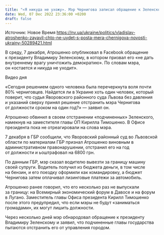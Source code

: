 ```yaml
---
title: "«Я никуда не ухожу». Мэр Чернигова записал обращение к Зеленскому после отстранения через суд"
date: Wed, 07 Dec 2022 23:36:00 +0200
draft: false
---
```

Источник: Новое Время https://nv.ua/ukraine/politics/vladislav-atroshenko-zayavil-chto-ne-uydet-s-posta-mera-chernigova-novosti-ukrainy-50289421.html


 В среду, 7 декабря, Атрошенко опубликовал в Facebook обращение к президенту Владимиру Зеленскому, в котором призвал его «не дать внутреннему врагу уничтожить демократию». По словам мэра, он «остается и никуда не уходит».

 Видео дня   

«Сегодня решением одного человека была перечеркнута воля почти 80% черниговцев. Найдется ли в Украине хоть один человек, который поверит, что судья Яворовского районного суда Львова без давления и указаний сверху принял решение отстранить мэра Чернигова от должности сроком на один год?» — заявил он.

Атрошенко обвинил в своем отстранении «подчиненных» Зеленского, намекнув на заместителя главы ОП Кирилла Тимошенко. В Офисе президента пока не отреагировали на слова мэра.

7 декабря в ГБР сообщили, что Яворовский районный суд во Львовской области по материалам ГБР признал Атрошенко виновным в административном правонарушении, отстранил его на год от должности и ьоштрафовал на 6800 грн.

По данным ГБР, мэр сказал водителю вывезти за границу машину своей супруги. Водитель получил из бюджета деньги, в том числе на бензин, и его поездку оформили как командировку, а бюджет Чернигова затем оплачивал лизинговые платежи за автомобиль.

Атрошенко ранее говорил, что его несколько раз не выпускали за границу: на Всемирный экономический форум в Давосе и на форум в Лугано. Заместитель главы Офиса президента Кирилл Тимошенко после этого предупредил, что если мэры не будут «заниматься громадами», их могут лишить должности.

Через несколько дней мэр обнародовал обращение к президенту Владимиру Зеленскому и заявил, что подчиненные главы государства пытаются отстранить его от управления городом.
